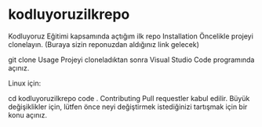 # kodluyoruzilkrepo
Kodluyoruz Eğitimi kapsamında açtığım ilk repo
Installation
Öncelikle projeyi clonelayın. (Buraya sizin reponuzdan aldığınız link gelecek)

git clone 
Usage
Projeyi cloneladıktan sonra Visual Studio Code programında açınız.

Linux için:

cd kodluyoruzilkrepo
code .
Contributing
Pull requestler kabul edilir. Büyük değişiklikler için, lütfen önce neyi değiştirmek istediğinizi tartışmak için bir konu açınız.

